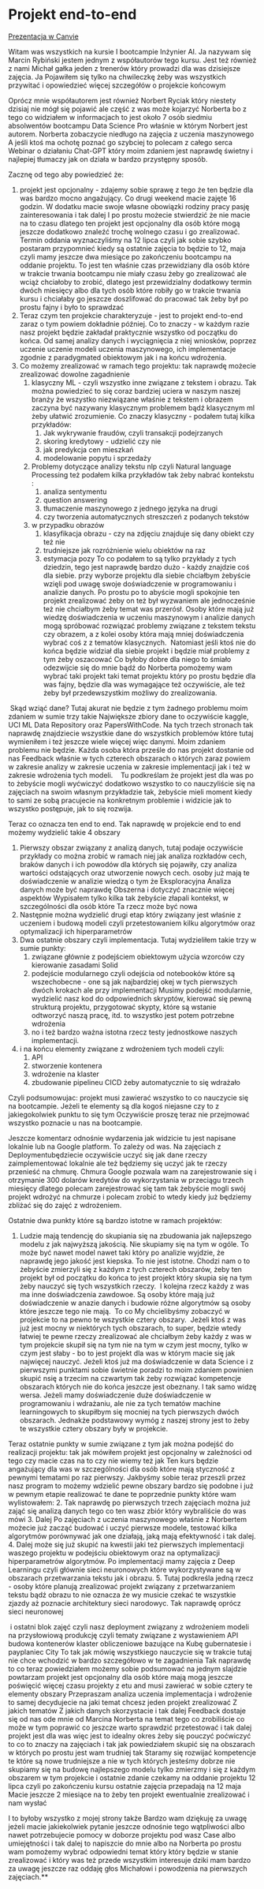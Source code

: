 # Projekt end-to-end

[Prezentacja w Canvie](https://www.canva.com/design/DAFvthO_WiU/O8fDuTpE9gb_rBCDEo0i1g)

Witam was wszystkich na kursie I bootcampie Inżynier AI. Ja nazywam się Marcin Rybiński jestem jednym z współautorów tego kursu. Jest też również z nami Michał gałka jeden z trenerów który prowadzi dla was dzisiejsze zajęcia. Ja Pojawiłem się tylko na chwileczkę żeby was wszystkich przywitać i opowiedzieć więcej szczegółów o projekcie końcowym

Oprócz mnie współautorem jest również Norbert Ryciak który niestety dzisiaj nie mógł się pojawić ale część z was może kojarzyć Norberta bo z tego co widziałem w informacjach to jest około 7 osób siedmiu absolwentów bootcampu Data Science Pro właśnie w którym Norbert jest autorem. Norberta zobaczycie niedługo na zajęcia z uczenia maszynowego A jeśli ktoś ma ochotę poznać go szybciej to polecam z całego serca Webinar o działaniu Chat-GPT który moim zdaniem jest naprawdę świetny i najlepiej tłumaczy jak on działa w bardzo przystępny sposób.

Zacznę od tego aby powiedzieć że: 
1. projekt jest opcjonalny - zdajemy sobie sprawę z tego że ten będzie dla was bardzo mocno angażujący. Co drugi weekend macie zajęte 16 godzin. W dodatku macie swoje własne obowiązki rodziny pracy pasję zainteresowania i tak dalej I po prostu możecie stwierdzić że nie macie na to czasu dlatego ten projekt jest opcjonalny dla osób które mogą jeszcze dodatkowo znaleźć trochę wolnego czasu i go zrealizować. Termin oddania wyznaczyliśmy na 12 lipca czyli jak sobie szybko postaram przypomnieć kiedy są ostatnie zajęcia to będzie to 12, maja czyli mamy jeszcze dwa miesiące po zakończeniu bootcampu na oddanie projektu. To jest ten właśnie czas przewidziany dla osób które w trakcie trwania bootcampu nie miały czasu żeby go zrealizować ale wciąż chciałoby to zrobić, dlatego jest przewidzialny dodatkowy termin dwóch miesięcy albo dla tych osób które robiły go w trakcie trwania kursu i chciałaby go jeszcze doszlifować do pracować tak żeby był po prostu fajny i było to sprawdzać 
2. Teraz czym ten projekcie charakteryzuje - jest to projekt end-to-end zaraz o tym powiem dokładnie później. Co to znaczy - w każdym razie nasz projekt będzie zakładał praktycznie wszystko od początku do końca. Od samej analizy danych i wyciągnięcia z niej wniosków, poprzez uczenie uczenie modeli uczenia maszynowego, ich implementacje zgodnie z paradygmated obiektowym jak i na końcu wdrożenia. 
3. Co możemy zrealizować w ramach tego projektu: tak naprawdę możecie zrealizować dowolne zagadnienie 
	1. klasyczny ML - czyli wszystko inne związane z tekstem i obrazu. Tak można powiedzieć to się coraz bardziej uciera w naszym naszej branży że wszystko niezwiązane właśnie z tekstem i obrazem zaczyna być nazywany klasycznym problemem bądź klasycznym ml żeby ułatwić zrozumienie. Co znaczy klasyczny -  podałem tutaj kilka przykładów:
		1. Jak wykrywanie fraudów, czyli transakcji podejrzanych
		2. skoring kredytowy -  udzielić czy nie 
		3. jak predykcja cen mieszkań
		4. modelowanie popytu i sprzedaży
	2. Problemy dotyczące analizy tekstu nlp czyli Natural language Processing też podałem kilka przykładów tak żeby nabrać kontekstu :
		1. analiza sentymentu
		2. question answering
		3. tłumaczenie maszynowego z jednego języka na drugi 
		4. czy tworzenia automatycznych streszczeń z podanych tekstów
	3. w przypadku obrazów 
		1. klasyfikacja obrazu - czy na zdjęciu znajduje się dany obiekt czy też nie
		2. trudniejsze jak rozróżnienie wielu obiektów na raz
		3. estymacja pozy 
	To co podałem to są tylko przykłady z tych dziedzin, tego jest naprawdę bardzo dużo - każdy znajdzie coś dla siebie. przy wyborze projektu dla siebie chciałbym żebyście wzięli pod uwagę swoje doświadczenie w programowaniu i analizie danych. Po prostu po to abyście mogli spokojnie ten projekt zrealizować żeby on też był wyzwaniem ale jednocześnie też nie chciałbym żeby temat was przerósł. Osoby które mają już wiedzę doświadczenia w uczeniu maszynowym i analizie danych mogą spróbować rozwiązać problemy związane z tekstem tekstu czy obrazem, a z kolei osoby która mają mniej doświadczenia wybrać coś z z tematów klasycznych.  Natomiast jeśli ktoś nie do końca będzie widział dla siebie projekt i będzie miał problemy z tym żeby oszacować Co byłoby dobre dla niego to śmiało odezwijcie się do mnie bądź do Norberta pomożemy wam wybrać taki projekt taki temat projektu który po prostu będzie dla was fajny, będzie dla was wymagające też oczywiście, ale też żeby był przedewszystkim możliwy do zrealizowania.

 Skąd wziąć dane? Tutaj akurat nie będzie z tym żadnego problemu moim zdaniem w sumie trzy takie Największe zbiory dane to oczywiście kaggle, UCI ML Data Repository oraz PapersWithCode. Na tych trzech stronach tak naprawdę znajdziecie wszystkie dane do wszystkich problemów które tutaj wymieniłem i też jeszcze wiele więcej więc danymi. Moim zdaniem problemu nie będzie. Każda osoba która prześle do nas projekt dostanie od nas Feedback właśnie w tych czterech obszarach o których zaraz powiem w zakresie analizy w zakresie uczenia w zakresie implementacji jak i też w zakresie wdrożenia tych modeli. 
 
 Tu podkreślam że projekt jest dla was po to żebyście mogli wyćwiczyć dodatkowo wszystko to co nauczyliście się na zajęciach na swoim własnym przykładzie tak, żebyście mieli moment kiedy to sami ze sobą pracujecie na konkretnym problemie i widzicie jak to wszystko postępuje, jak to się rozwija.

Teraz co oznacza ten end to end. Tak naprawdę w projekcie end to end możemy wydzielić takie 4 obszary 

1. Pierwszy obszar związany z analizą danych, tutaj podaje oczywiście przykłady co można zrobić w ramach niej jak analiza rozkładów cech, braków danych i ich powodów dla których się pojawiły, czy analiza wartości odstających oraz utworzenie nowych cech. osoby już mają te doświadczenie w analizie wiedzą o tym że Eksploracyjna Analiza danych może być naprawdę Obszerna i dotyczyć znacznie więcej aspektów Wypisałem tylko kilka tak żebyście złapali kontekst, w szczególności dla osób które Ta rzecz może być nowa 
2. Następnie można wydzielić drugi etap który związany jest właśnie z uczeniem i budową modeli czyli przetestowaniem kilku algorytmów oraz optymalizacji ich hiperparametrów 
3. Dwa ostatnie obszary czyli implementacja. Tutaj wydzieliłem takie trzy w sumie punkty: 
	1. związane głównie z podejściem obiektowym użycia wzorców czy kierowanie zasadami Solid 
	2. podejście modularnego czyli odejścia od notebooków które są wszechobecne - one są jak najbardziej okej w tych pierwszych dwóch krokach ale przy implementacji Musimy podejść modularnie, wydzielić nasz kod do odpowiednich skryptów, kierować się pewną strukturą projektu, przygotować skypty, które są wstanie odtworzyć naszą pracę, itd. to wszystko jest potem potrzebne wdrożenia 
	3. no i też bardzo ważna istotna rzecz testy jednostkowe naszych implementacji.
4. i na końcu elementy związane z wdrożeniem tych modeli czyli:
	1. API 
	2. stworzenie kontenera 
	3. wdrożenie na klaster 
	4. zbudowanie pipelineu CICD żeby automatycznie to się wdrażało 

Czyli podsumowujac: projekt musi zawierać wszystko to co nauczycie się na bootcampie.
Jeżeli te elementy są dla kogoś niejasne czy to z jakiegokolwiek punktu to się tym Oczywiście proszę teraz nie przejmować wszystko poznacie u nas na bootcampie.

Jeszcze komentarz odnośnie wydarzenia jak widzicie tu jest napisane lokalnie lub na Google platform. To zależy od was. Na zajęciach z Deploymentubędziecie oczywiście uczyć się jak dane rzeczy zaimplementować lokalnie ale też będziemy się uczyć jak te rzeczy przenieść na chmurę. Chmura Google pozwala wam na zarejestrowanie się i otrzymanie 300 dolarów kredytów do wykorzystania w przeciągu trzech miesięcy dlatego polecam zarejestrować się tam tak żebyście mogli swój projekt wdrożyć na chmurze i polecam zrobić to wtedy kiedy już będziemy zbliżać się do zajęć z wdrożeniem.

Ostatnie dwa punkty które są bardzo istotne w ramach projektów:
1. Ludzie mają tendencję do skupiania się na zbudowania jak najlepszego modelu z jak najwyższą jakością. Nie skupiamy się na tym w ogóle. To może być nawet model nawet taki który po analizie wyjdzie, że naprawdę jego jakość jest kiepska. To nie jest istotne. Chodzi nam o to żebyście zmierzyli się z każdym z tych czterech obszarów, żeby ten projekt był od początku do końca to jest projekt który skupia się na tym żeby nauczyć się tych wszystkich rzeczy.  I kolejna rzecz każdy z was ma inne doświadczenia zawdowoe. Są osoby które mają już doświadczenie w anazie danych i budowie różne algorytmów są osoby które jeszcze tego nie mają.  To co My chcielibyśmy zobaczyć w projekcie to na pewno te wszystkie cztery obszary.  Jeżeli ktoś z was już jest mocny w niektórych tych obszarach, to super, będzie wtedy łatwiej te pewne rzeczy zrealizować ale chciałbym żeby każdy z was w tym projekcie skupił się na tym nie na tym w czym jest mocny, tylko w czym jest słaby - bo to jest projekt dla was w którym macie się jak najwięcej nauczyć. Jeżeli ktoś już ma doświadczenie w data Science i z pierwszymi punktami sobie świetnie poradzi to moim zdaniem powinien skupić nsię a trzecim na czwartym tak żeby rozwiązać kompetencje obszarach których nie do końca jeszcze jest obeznany. I tak samo widzę wersa. Jeżeli mamy doświadczenie duże doświadczenie w programowaniu i wdrażaniu, ale nie za tych tematów machine learningowych to skupiłbym się mocniej na tych pierwszych dwóch obszarach. Jednakże podstawowy wymóg z naszej strony jest to żeby te wszystkie cztery obszary były w projekcie.

  

Teraz ostatnie punkty w sumie związane z tym jak można podejść do realizacji projektu: tak jak mówiłem projekt jest opcjonalny w zależności od tego czy macie czas na to czy nie wiemy też jak Ten kurs będzie angażujący dla was w szczególności dla osób które mają styczność z pewnymi tematami po raz pierwszy. Jakbyśmy sobie teraz przeszli przez nasz program to możemy wdzielić pewne obszary bardzo się podobne i już w pewnym etapie realizować te dane te poprzednie punkty które wam wylistowałem:
2. Tak naprawdę po pierwszych trzech zajęciach można już zająć się analizą danych tego co ten wasz zbiór który wybraliście do was mówi 
3. Dalej Po zajęciach z uczenia maszynowego właśnie z Norbertem możecie już zacząć budować i uczyć pierwsze modele, testować kilka algorytmów porównywać jak one działają, jaką mają efektywność i tak dalej.
4. Dalej może się już skupić na kwestii jaki też pierwszych implementacji waszego projektu w podejściu obiektowym oraz na optymalizacji hiperparametrów algorytmów. Po implementacji mamy zajęcia z Deep Learningu czyli głównie sieci neuronowych które wykorzystywane są w obszarach przetwarzania tekstu jak i obrazu. 
5. Tutaj podkreśla jedną rzecz - osoby które planują zrealizować projekt związany z przetwarzaniem tekstu bądź obrazu to nie oznacza że wy musicie czekać te wszystkie zjazdy aż poznacie architektury sieci narodowyc. Tak naprawdę oprócz sieci neuronowej 

  

 i ostatni blok zajęć czyli nasz deployment związany z wdrożeniem modeli na przysłowiową produkcję czyli tematy związane z wystawieniem API budowa kontenerów klaster obliczeniowe bazujące na Kubę gubernatesie i payplaniec City To tak jak mówię wszystkiego nauczycie się w trakcie tutaj nie chce wchodzić w bardzo szczegółowo w te zagadnienia Tak naprawdę to co teraz powiedziałem możemy sobie podsumować na jednym slajdzie powtarzam projekt jest opcjonalny dla osób które mają mogą jeszcze poświęcić więcej czasu projekty z etu and musi zawierać w sobie cztery te elementy obszary Przepraszam analiza uczenia implementacja i wdrożenie to samej decydujecie na jaki temat chcesz jeden projekt zrealizować Z jakich tematów Z jakich danych skorzystacie i tak dalej Feedback dostaje się od nas ode mnie od Marcina Norberta na temat tego co zrobiliście co może w tym poprawić co jeszcze warto sprawdzić przetestować i tak dalej projekt jest dla was więc jest to idealny okres żeby się pouczyć poćwiczyć to co to znaczy na zajęciach i tak jak powiedziałem skupić się na obszarach w których po prostu jest wam trudniej tak Staramy się rozwijać kompetencje te które są nowe trudniejsze a nie w tych których jesteśmy dobrze nie skupiamy się na budowę najlepszego modelu tylko zmierzmy i się z każdym obszarem w tym projekcie i ostatnie zdanie czekamy na oddanie projektu 12 lipca czyli po zakończeniu kursu ostatnie zajęcia przepadają na 12 maja Macie jeszcze 2 miesiące na to żeby ten projekt ewentualnie zrealizować i nam wysłać 

  

I to byłoby wszystko z mojej strony także Bardzo wam dziękuję za uwagę jeżeli macie jakiekolwiek pytanie jeszcze odnośnie tego wątpliwości albo nawet potrzebujecie pomocy w doborze projektu pod wasz Case albo umiejętności i tak dalej to napiszcie do mnie albo na Norberta po prostu wam pomożemy wybrać odpowiedni temat który który będzie w stanie zrealizować i który was też przede wszystkim interesuje dziki mam bardzo za uwagę jeszcze raz oddaję głos Michałowi i powodzenia na pierwszych zajęciach.**